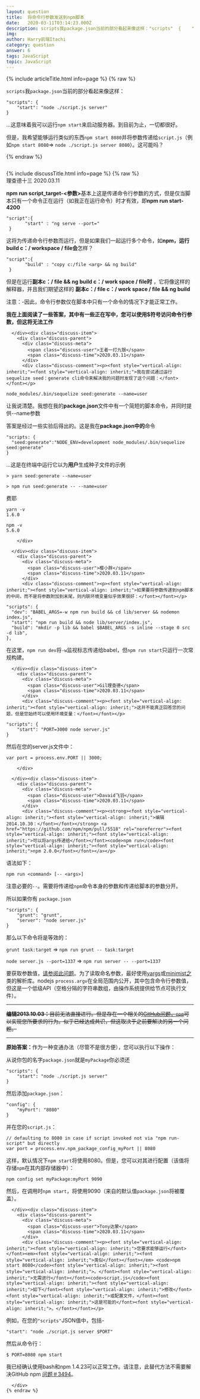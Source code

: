 ```yaml
---
layout: question
title:  将命令行参数发送到npm脚本
date:   2020-03-11T03:14:23.000Z
description: scripts我package.json当前的部分看起来像这样："scripts"  {    "start"  "node ./script.js...
img: 
author: Harry前端Itachi
category: question
answer: 6
tags: JavaScript
topic: JavaScript
---
```

<div class="article-root">
  <div class="article">
    {% include articleTitle.html info=page %}
    {% raw %}
    <div class="article-content"><p><font style="vertical-align: inherit;"></font><code>scripts</code><font style="vertical-align: inherit;"><font style="vertical-align: inherit;">我</font></font><code>package.json</code><font style="vertical-align: inherit;"><font style="vertical-align: inherit;">当前</font><font style="vertical-align: inherit;">的</font><font style="vertical-align: inherit;">部分</font><font style="vertical-align: inherit;">看起来像这样：</font></font></p>

<pre class="lang-js prettyprint-override"><code>"scripts": {<font></font>
    "start": "node ./script.js server"<font></font>
}<font></font>
</code></pre>

<p><font style="vertical-align: inherit;"><font style="vertical-align: inherit;">...这意味着我可以运行</font></font><code>npm start</code><font style="vertical-align: inherit;"><font style="vertical-align: inherit;">来启动服务器。</font><font style="vertical-align: inherit;">到目前为止，一切都很好。</font></font></p>

<p><font style="vertical-align: inherit;"><font style="vertical-align: inherit;">但是，我希望能够运行类似的东西</font></font><code>npm start 8080</code><font style="vertical-align: inherit;"><font style="vertical-align: inherit;">并将参数传递给</font></font><code>script.js</code><font style="vertical-align: inherit;"><font style="vertical-align: inherit;">（例如</font></font><code>npm start 8080</code><font style="vertical-align: inherit;"><font style="vertical-align: inherit;">=&gt; </font></font><code>node ./script.js server 8080</code><font style="vertical-align: inherit;"><font style="vertical-align: inherit;">）。</font><font style="vertical-align: inherit;">这可能吗？</font></font></p></div>
    {% endraw %}
  </div>
  <p style="height: 0;width:0;overflow: hidden;"> 第589篇《将命令行参数发送到npm脚本》来自Winter(https://github.com/aiyld/aiyld.github.io)的站点</p>
  <div class="discuss-wrapper">
    {% include discussTitle.html info=page %}
    {% raw %}
    <div class="discuss-item">
        <div class="discuss-parent">
          <div class="discuss-meta">
            <span class="discuss-user">理查德十三</span>
            <span class="discuss-time">2020.03.11</span>
          </div>
          <div class="discuss-comment"><p><strong><font style="vertical-align: inherit;"><font style="vertical-align: inherit;">npm run script_target-&lt;参数&gt;</font></font></strong><font style="vertical-align: inherit;"><font style="vertical-align: inherit;">基本上这是传递命令行参数的方式，但是仅当脚本只有一个命令正在运行（如我正在运行命令）时才有效，即</font></font><strong><font style="vertical-align: inherit;"><font style="vertical-align: inherit;">npm run start-4200</font></font></strong></p>

<pre><code>"script":{<font></font>
       "start" : "ng serve --port="<font></font>
 }<font></font>
</code></pre>

<p><font style="vertical-align: inherit;"><font style="vertical-align: inherit;">这将为传递命令行参数而运行，但是如果我们一起运行多个命令，如</font><strong><font style="vertical-align: inherit;">npm，运行build c：/ workspace / file会</font></strong><font style="vertical-align: inherit;">怎样？</font></font><strong><font style="vertical-align: inherit;"></font></strong> </p>

<pre><code>"script":{<font></font>
       "build" : "copy c:/file &lt;arg&gt; &amp;&amp; ng build"<font></font>
 } <font></font>
</code></pre>

<p><font style="vertical-align: inherit;"><font style="vertical-align: inherit;">但是在运行</font></font><strong><font style="vertical-align: inherit;"><font style="vertical-align: inherit;">副本c：/ file &amp;&amp; ng build c：/ work space / file时</font></font></strong><font style="vertical-align: inherit;"><font style="vertical-align: inherit;"> 
，</font><font style="vertical-align: inherit;">它将像这样的解释器，</font><font style="vertical-align: inherit;">并且我们期望这样的 
 </font></font><strong><font style="vertical-align: inherit;"><font style="vertical-align: inherit;">副本c：/ file c：/ work space / file &amp;&amp; ng build</font></font></strong></p>

<p><font style="vertical-align: inherit;"><font style="vertical-align: inherit;">注意：-因此，命令行参数仅在脚本中只有一个命令的情况下才能正常工作。</font></font></p>

<p><strong><font style="vertical-align: inherit;"><font style="vertical-align: inherit;">我在上面阅读了一些答案，其中有一些正在写中，您可以使用$符号访问命令行参数，但这将无法工作</font></font></strong>  </p></div>
        </div>
        
      </div><div class="discuss-item">
        <div class="discuss-parent">
          <div class="discuss-meta">
            <span class="discuss-user">王者一打九银</span>
            <span class="discuss-time">2020.03.11</span>
          </div>
          <div class="discuss-comment"><p><font style="vertical-align: inherit;"><font style="vertical-align: inherit;">我在尝试通过运行sequelize seed：generate cli命令来解决我的问题时发现了这个问题：</font></font></p>

<pre><code>node_modules/.bin/sequelize seed:generate --name=user
</code></pre>

<p><font style="vertical-align: inherit;"><font style="vertical-align: inherit;">让我说清楚。</font><font style="vertical-align: inherit;">我想在我的</font></font><strong><font style="vertical-align: inherit;"><font style="vertical-align: inherit;">package.json</font></font></strong><font style="vertical-align: inherit;"><font style="vertical-align: inherit;">文件中</font><font style="vertical-align: inherit;">有一个简短的脚本命令，</font><font style="vertical-align: inherit;">并同时提供--name参数</font></font></p>

<p><font style="vertical-align: inherit;"><font style="vertical-align: inherit;">答案是经过一些实验后得出的。</font><font style="vertical-align: inherit;">这是我在</font><strong><font style="vertical-align: inherit;">package.json中的</font></strong><font style="vertical-align: inherit;">命令</font></font><strong><font style="vertical-align: inherit;"></font></strong></p>

<pre><code>"scripts: {<font></font>
  "seed:generate":"NODE_ENV=development node_modules/.bin/sequelize seed:generate"<font></font>
}<font></font>
</code></pre>

<p><font style="vertical-align: inherit;"><font style="vertical-align: inherit;">...这是在终端中运行它以为</font><strong><font style="vertical-align: inherit;">用户</font></strong><font style="vertical-align: inherit;">生成种子文件的示例</font></font><strong><font style="vertical-align: inherit;"></font></strong></p>

<pre><code>&gt; yarn seed:generate --name=user<font></font>
<font></font>
&gt; npm run seed:generate -- --name=user<font></font>
</code></pre>

<p><font style="vertical-align: inherit;"><font style="vertical-align: inherit;">费耶</font></font></p>

<pre><code>yarn -v<font></font>
1.6.0<font></font>
<font></font>
npm -v<font></font>
5.6.0<font></font>
</code></pre></div>
        </div>
        
      </div><div class="discuss-item">
        <div class="discuss-parent">
          <div class="discuss-meta">
            <span class="discuss-user">樱小胖</span>
            <span class="discuss-time">2020.03.11</span>
          </div>
          <div class="discuss-comment"><p><font style="vertical-align: inherit;"><font style="vertical-align: inherit;">如果要将参数传递到npm脚本的中间，而不是将参数附加到末尾，则内联环境变量似乎效果很好：</font></font></p>

<pre><code>"scripts": {<font></font>
  "dev": "BABEL_ARGS=-w npm run build &amp;&amp; cd lib/server &amp;&amp; nodemon index.js",<font></font>
  "start": "npm run build &amp;&amp; node lib/server/index.js",<font></font>
  "build": "mkdir -p lib &amp;&amp; babel $BABEL_ARGS -s inline --stage 0 src -d lib",<font></font>
},<font></font>
</code></pre>

<p><font style="vertical-align: inherit;"><font style="vertical-align: inherit;">在这里，</font></font><code>npm run dev</code><font style="vertical-align: inherit;"><font style="vertical-align: inherit;">将</font></font><code>-w</code><font style="vertical-align: inherit;"><font style="vertical-align: inherit;">监视标志</font><font style="vertical-align: inherit;">传递</font><font style="vertical-align: inherit;">给babel，但</font></font><code>npm run start</code><font style="vertical-align: inherit;"><font style="vertical-align: inherit;">只运行一次常规构建。</font></font></p></div>
        </div>
        
      </div><div class="discuss-item">
        <div class="discuss-parent">
          <div class="discuss-meta">
            <span class="discuss-user">Gil理查德</span>
            <span class="discuss-time">2020.03.11</span>
          </div>
          <div class="discuss-comment"><p><font style="vertical-align: inherit;"><font style="vertical-align: inherit;">这并不能真正回答您的问题，但是您始终可以使用环境变量：</font></font></p>

<pre><code>"scripts": {<font></font>
    "start": "PORT=3000 node server.js"<font></font>
}<font></font>
</code></pre>

<p><font style="vertical-align: inherit;"><font style="vertical-align: inherit;">然后在您的server.js文件中：</font></font></p>

<pre><code>var port = process.env.PORT || 3000;
</code></pre></div>
        </div>
        
      </div><div class="discuss-item">
        <div class="discuss-parent">
          <div class="discuss-meta">
            <span class="discuss-user">Davaid飞羽</span>
            <span class="discuss-time">2020.03.11</span>
          </div>
          <div class="discuss-comment"><p><strong><font style="vertical-align: inherit;"><font style="vertical-align: inherit;">编辑2014.10.30：</font></font></strong> <a href="https://github.com/npm/npm/pull/5518" rel="noreferrer"><font style="vertical-align: inherit;"><font style="vertical-align: inherit;">可以将args传递给</font></font><code>npm run</code><font style="vertical-align: inherit;"><font style="vertical-align: inherit;">npm 2.0.0</font></font></a></p>

<p><font style="vertical-align: inherit;"><font style="vertical-align: inherit;">语法如下：</font></font></p>

<p><code>npm run &lt;command&gt; [-- &lt;args&gt;]</code></p>

<p><font style="vertical-align: inherit;"><font style="vertical-align: inherit;">注意必要的</font></font><code>--</code><font style="vertical-align: inherit;"><font style="vertical-align: inherit;">。</font><font style="vertical-align: inherit;">需要将传递给</font></font><code>npm</code><font style="vertical-align: inherit;"><font style="vertical-align: inherit;">命令本身的参数和传递给脚本</font><font style="vertical-align: inherit;">的参数分开</font><font style="vertical-align: inherit;">。</font></font></p>

<p><font style="vertical-align: inherit;"><font style="vertical-align: inherit;">所以如果你有 </font></font><code>package.json</code></p>

<pre><code>"scripts": {<font></font>
    "grunt": "grunt",<font></font>
    "server": "node server.js"<font></font>
}<font></font>
</code></pre>

<p><font style="vertical-align: inherit;"><font style="vertical-align: inherit;">那么以下命令将是等效的：</font></font></p>

<p><code>grunt task:target</code><font style="vertical-align: inherit;"><font style="vertical-align: inherit;"> =&gt; </font></font><code>npm run grunt -- task:target</code></p>

<p><code>node server.js --port=1337</code><font style="vertical-align: inherit;"><font style="vertical-align: inherit;"> =&gt; </font></font><code>npm run server -- --port=1337</code></p>

<p><font style="vertical-align: inherit;"><font style="vertical-align: inherit;">要获取参数值，</font></font><a href="https://stackoverflow.com/q/4351521/245966"><font style="vertical-align: inherit;"><font style="vertical-align: inherit;">请参阅此问题</font></font></a><font style="vertical-align: inherit;"><font style="vertical-align: inherit;">。</font><font style="vertical-align: inherit;">为了读取命名参数，最好使用</font></font><a href="https://github.com/yargs/yargs" rel="noreferrer"><font style="vertical-align: inherit;"><font style="vertical-align: inherit;">yargs</font></font></a><font style="vertical-align: inherit;"><font style="vertical-align: inherit;">或</font></font><a href="https://github.com/substack/minimist" rel="noreferrer"><font style="vertical-align: inherit;"><font style="vertical-align: inherit;">minimist之</font></font></a><font style="vertical-align: inherit;"><font style="vertical-align: inherit;">类的解析库</font><font style="vertical-align: inherit;">。</font><font style="vertical-align: inherit;">nodejs </font></font><code>process.argv</code><font style="vertical-align: inherit;"><font style="vertical-align: inherit;">在全局范围内</font><font style="vertical-align: inherit;">公开</font><font style="vertical-align: inherit;">，其中包含命令行参数值，但这是一个低级API（空格分隔的字符串数组，由操作系统提供给节点可执行文件）。</font></font></p>

<hr>

<p><s><strong><font style="vertical-align: inherit;"><font style="vertical-align: inherit;">编辑2013.10.03：</font></font></strong><font style="vertical-align: inherit;"><font style="vertical-align: inherit;">目前无法直接进行。</font><font style="vertical-align: inherit;">但是存在一个相关的</font></font><a href="https://github.com/isaacs/npm/issues/3494" rel="noreferrer"><font style="vertical-align: inherit;"><font style="vertical-align: inherit;">GitHub问题，</font></font><code>npm</code></a><font style="vertical-align: inherit;"><font style="vertical-align: inherit;">可以实现您所要求的行为。</font><font style="vertical-align: inherit;">似乎已经达成共识，但这取决于之前要解决的另一个问题。</font></font></s></p>

<hr>

<p><strong><font style="vertical-align: inherit;"><font style="vertical-align: inherit;">原始答案：</font></font></strong><font style="vertical-align: inherit;"><font style="vertical-align: inherit;">作为一种变通办法（尽管不是很方便），您可以执行以下操作：</font></font></p>

<p><font style="vertical-align: inherit;"><font style="vertical-align: inherit;">从说你包的名字</font></font><code>package.json</code><font style="vertical-align: inherit;"><font style="vertical-align: inherit;">就是</font></font><code>myPackage</code><font style="vertical-align: inherit;"><font style="vertical-align: inherit;">你必须还</font></font></p>

<pre><code>"scripts": {<font></font>
    "start": "node ./script.js server"<font></font>
}<font></font>
</code></pre>

<p><font style="vertical-align: inherit;"><font style="vertical-align: inherit;">然后添加</font></font><code>package.json</code><font style="vertical-align: inherit;"><font style="vertical-align: inherit;">：</font></font></p>

<pre><code>"config": {<font></font>
    "myPort": "8080"<font></font>
}<font></font>
</code></pre>

<p><font style="vertical-align: inherit;"><font style="vertical-align: inherit;">并在您的</font></font><code>script.js</code><font style="vertical-align: inherit;"><font style="vertical-align: inherit;">：</font></font></p>

<pre><code>// defaulting to 8080 in case if script invoked not via "npm run-script" but directly<font></font>
var port = process.env.npm_package_config_myPort || 8080<font></font>
</code></pre>

<p><font style="vertical-align: inherit;"><font style="vertical-align: inherit;">这样，默认情况下</font></font><code>npm start</code><font style="vertical-align: inherit;"><font style="vertical-align: inherit;">将使用8080。但是，您可以对其进行配置（该值将存储</font></font><code>npm</code><font style="vertical-align: inherit;"><font style="vertical-align: inherit;">在其内部存储器中）：</font></font></p>

<pre><code>npm config set myPackage:myPort 9090
</code></pre>

<p><font style="vertical-align: inherit;"><font style="vertical-align: inherit;">然后，在调用时</font></font><code>npm start</code><font style="vertical-align: inherit;"><font style="vertical-align: inherit;">，将使用9090（来自的默认值</font></font><code>package.json</code><font style="vertical-align: inherit;"><font style="vertical-align: inherit;">将被覆盖）。</font></font></p></div>
        </div>
        
      </div><div class="discuss-item">
        <div class="discuss-parent">
          <div class="discuss-meta">
            <span class="discuss-user">Tony达蒙</span>
            <span class="discuss-time">2020.03.11</span>
          </div>
          <div class="discuss-comment"><p><font style="vertical-align: inherit;"><font style="vertical-align: inherit;">您要求能够运行</font></font><em><font style="vertical-align: inherit;"><font style="vertical-align: inherit;">类似</font></font></em> <code>npm start 8080</code><font style="vertical-align: inherit;"><font style="vertical-align: inherit;">。</font><font style="vertical-align: inherit;">无需进行</font></font><code>script.js</code><font style="vertical-align: inherit;"><font style="vertical-align: inherit;">如下</font><font style="vertical-align: inherit;">修改</font><font style="vertical-align: inherit;">或配置文件，</font><font style="vertical-align: inherit;">这是可能的</font><font style="vertical-align: inherit;">。</font></font></p>

<p><font style="vertical-align: inherit;"><font style="vertical-align: inherit;">例如，在您的</font></font><code>"scripts"</code><font style="vertical-align: inherit;"><font style="vertical-align: inherit;">JSON值中，包括-</font></font></p>

<pre><code>"start": "node ./script.js server $PORT"
</code></pre>

<p><font style="vertical-align: inherit;"><font style="vertical-align: inherit;">然后从命令行：</font></font></p>

<pre><code>$ PORT=8080 npm start
</code></pre>

<p><font style="vertical-align: inherit;"><font style="vertical-align: inherit;">我已经确认使用bash和npm 1.4.23可以正常工作。</font><font style="vertical-align: inherit;">请注意，此替代方法不需要解决GitHub npm </font></font><a href="https://github.com/npm/npm/issues/3494" rel="noreferrer"><font style="vertical-align: inherit;"><font style="vertical-align: inherit;">问题＃3494</font></font></a><font style="vertical-align: inherit;"><font style="vertical-align: inherit;">。</font></font></p></div>
        </div>
        
      </div>
    {% endraw %}
  </div>
<div>
